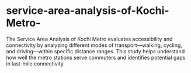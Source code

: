 # service-area-analysis-of-Kochi-Metro-
The Service Area Analysis of Kochi Metro evaluates accessibility and connectivity by analyzing different modes of transport—walking, cycling, and driving—within specific distance ranges. This study helps understand how well the metro stations serve commuters and identifies potential gaps in last-mile connectivity.
